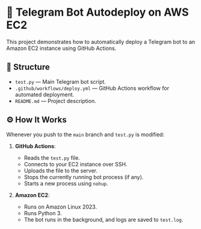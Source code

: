 # 🚀 Telegram Bot Autodeploy on AWS EC2

This project demonstrates how to automatically deploy a Telegram bot to an Amazon EC2 instance using GitHub Actions.

## 📁 Structure

- `test.py` — Main Telegram bot script.
- `.github/workflows/deploy.yml` — GitHub Actions workflow for automated deployment.
- `README.md` — Project description.

## ⚙️ How It Works

Whenever you push to the `main` branch and `test.py` is modified:

1. **GitHub Actions**:
   - Reads the `test.py` file.
   - Connects to your EC2 instance over SSH.
   - Uploads the file to the server.
   - Stops the currently running bot process (if any).
   - Starts a new process using `nohup`.

2. **Amazon EC2**:
   - Runs on Amazon Linux 2023.
   - Runs Python 3.
   - The bot runs in the background, and logs are saved to `test.log`.
